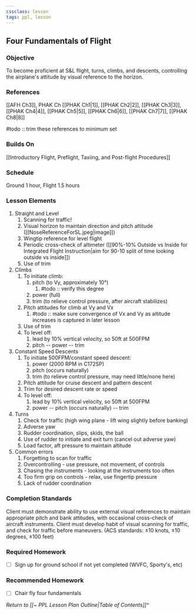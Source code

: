 ```yaml
---
cssclass: lesson
tags: ppl, lesson
---
```

## Four Fundamentals of Flight

### Objective
To become proficient at S&L flight, turns, climbs, and descents, controlling the airplane's attitude by visual reference to the horizon.

### References
[[AFH Ch3]], PHAK Ch [[PHAK Ch1|1]], [[PHAK Ch2|2]], [[PHAK Ch3|3]], [[PHAK Ch4|4]], [[PHAK Ch5|5]], [[PHAK Ch6|6]], [[PHAK Ch7|7]], [[PHAK Ch8|8]]

#todo :: trim these references to minimum set

### Builds On
[[Introductory Flight, Preflight, Taxiing, and Post-flight Procedures]]

### Schedule
Ground 1 hour, Flight 1.5 hours

### Lesson Elements
1. Straight and Level
	1. Scanning for traffic!
	2. Visual horizon to maintain direction and pitch attitude ([[NoseReferenceForSL.jpeg|image]])
	3. Wingtip reference for level flight
	4. Periodic cross-check of altimeter ([[90%-10% Outside vs Inside for Integrated Flight Instruction|aim for 90-10 split of time looking outside vs inside]])
	5. Use of trim
2. Climbs
	1. To initiate climb:
		1. pitch (to Vy, approximately 10°)
			1. #todo :: verify this degree
		2. power (full)
		3. trim (to relieve control pressure, after aircraft stabilizes)
	2. Pitch attitudes for climb at Vy and Vx
		1. #todo :: make sure convergence of Vx and Vy as altitude increases is captured in later lesson
	3. Use of trim
	4. To level off:
		1. lead by 10% vertical velocity, so 50ft at 500FPM
		2. pitch -- power -- trim
3. Constant Speed Descents
	1. To initiate 500FPM/constant speed descent: 
		1. power (2000 RPM in C172SP)
		2. pitch (occurs naturally)
		3. trim (to relieve control pressure, may need little/none here)
	2. Pitch attitude for cruise descent and pattern descent
	3. Trim for desired descent rate or speed
	4. To level off:
		1. lead by 10% vertical velocity, so 50ft at 500FPM
		2. power -- pitch (occurs naturally) -- trim
4. Turns
	1. Check for traffic (high wing plane - lift wing slightly before banking)
	2. Adverse yaw
	3. Rudder coordination, slips, skids, the ball
	4. Use of rudder to initiate and exit turn (cancel out adverse yaw)
	5. Load factor, aft pressure to maintain altitude
5. Common errors
	1. Forgetting to scan for traffic
	2. Overcontrolling - use pressure, not movement, of controls
	3. Chasing the instruments - looking at the instruments too often
	4. Too firm grip on controls - relax, use fingertip pressure
	5. Lack of rudder coordination

### Completion Standards
Client must demonstrate ability to use external visual references to maintain appropriate pitch and bank attitudes, with occasional cross-check of aircraft instruments. Client must develop habit of visual scanning for traffic, and check for traffic before maneuvers. (ACS standards: &plusmn;10 knots, &plusmn;10 degrees, &plusmn;100 feet)

### Required Homework

- [ ] Sign up for ground school if not yet completed (WVFC, Sporty's, etc)

### Recommended Homework 
- [ ] Chair fly four fundamentals

*Return to [[~ PPL Lesson Plan Outline|Table of Contents]]^*